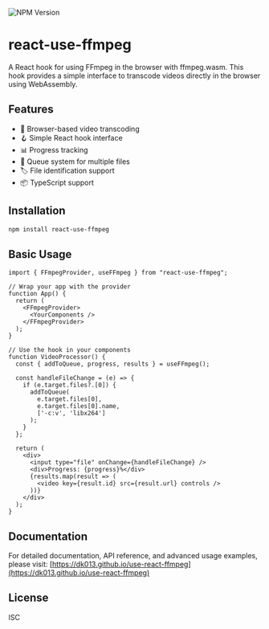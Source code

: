![NPM Version](https://img.shields.io/npm/v/react-use-ffmpeg)

# react-use-ffmpeg

A React hook for using FFmpeg in the browser with ffmpeg.wasm. This hook provides a simple interface to transcode videos directly in the browser using WebAssembly.

## Features

- 🎥 Browser-based video transcoding
- 🪝 Simple React hook interface
- 📊 Progress tracking
- 🔄 Queue system for multiple files
- 🏷️ File identification support
- 📦 TypeScript support

## Installation

```bash
npm install react-use-ffmpeg
```

## Basic Usage

```tsx
import { FFmpegProvider, useFFmpeg } from "react-use-ffmpeg";

// Wrap your app with the provider
function App() {
  return (
    <FFmpegProvider>
      <YourComponents />
    </FFmpegProvider>
  );
}

// Use the hook in your components
function VideoProcessor() {
  const { addToQueue, progress, results } = useFFmpeg();

  const handleFileChange = (e) => {
    if (e.target.files?.[0]) {
      addToQueue(
        e.target.files[0],
        e.target.files[0].name,
        ['-c:v', 'libx264']
      );
    }
  };

  return (
    <div>
      <input type="file" onChange={handleFileChange} />
      <div>Progress: {progress}%</div>
      {results.map(result => (
        <video key={result.id} src={result.url} controls />
      ))}
    </div>
  );
}
```

## Documentation

For detailed documentation, API reference, and advanced usage examples, please visit:
[https://dk013.github.io/use-react-ffmpeg](https://dk013.github.io/use-react-ffmpeg)

## License

ISC
